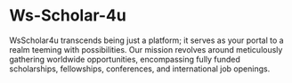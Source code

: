 # Ws-Scholar-4u
WsScholar4u transcends being just a platform; it serves as your portal to a realm teeming with possibilities. Our mission revolves around meticulously gathering worldwide opportunities, encompassing fully funded scholarships, fellowships, conferences, and international job openings. 
